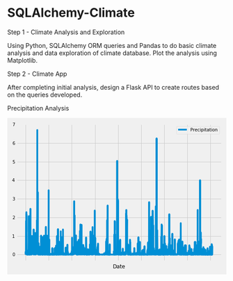 # SQLAlchemy-Climate

Step 1 - Climate Analysis and Exploration

Using Python, SQLAlchemy ORM queries and Pandas to do basic climate analysis and data exploration of climate database. Plot the analysis using Matplotlib.

Step 2 - Climate App

After completing initial analysis, design a Flask API to create routes based on the queries developed.

Precipitation Analysis

![precipitation](Images/Precipitation.png)
